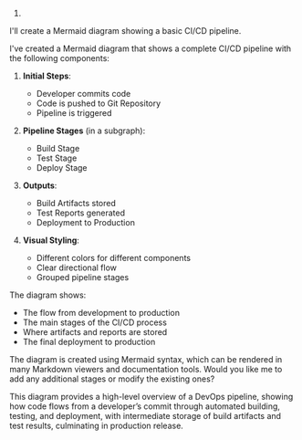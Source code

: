 1.
I'll create a Mermaid diagram showing a basic CI/CD pipeline.



I've created a Mermaid diagram that shows a complete CI/CD pipeline with the following components:

1. **Initial Steps**:
   - Developer commits code
   - Code is pushed to Git Repository
   - Pipeline is triggered

2. **Pipeline Stages** (in a subgraph):
   - Build Stage
   - Test Stage
   - Deploy Stage

3. **Outputs**:
   - Build Artifacts stored
   - Test Reports generated
   - Deployment to Production

4. **Visual Styling**:
   - Different colors for different components
   - Clear directional flow
   - Grouped pipeline stages

The diagram shows:
- The flow from development to production
- The main stages of the CI/CD process
- Where artifacts and reports are stored
- The final deployment to production

The diagram is created using Mermaid syntax, which can be rendered in many Markdown viewers and documentation tools. Would you like me to add any additional stages or modify the existing ones?


This diagram provides a high-level overview of a DevOps pipeline, showing how code flows from a developer’s commit through automated building, testing, and deployment, with intermediate storage of build artifacts and test results, culminating in production release.
